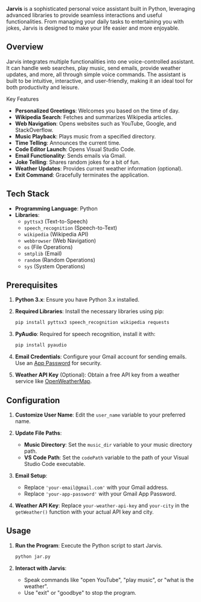 **Jarvis** is a sophisticated personal voice assistant built in Python, leveraging advanced libraries to provide seamless interactions and useful functionalities. From managing your daily tasks to entertaining you with jokes, Jarvis is designed to make your life easier and more enjoyable.

## Overview

Jarvis integrates multiple functionalities into one voice-controlled assistant. It can handle web searches, play music, send emails, provide weather updates, and more, all through simple voice commands. The assistant is built to be intuitive, interactive, and user-friendly, making it an ideal tool for both productivity and leisure.

Key Features

- **Personalized Greetings**: Welcomes you based on the time of day.
- **Wikipedia Search**: Fetches and summarizes Wikipedia articles.
- **Web Navigation**: Opens websites such as YouTube, Google, and StackOverflow.
- **Music Playback**: Plays music from a specified directory.
- **Time Telling**: Announces the current time.
- **Code Editor Launch**: Opens Visual Studio Code.
- **Email Functionality**: Sends emails via Gmail.
- **Joke Telling**: Shares random jokes for a bit of fun.
- **Weather Updates**: Provides current weather information (optional).
- **Exit Command**: Gracefully terminates the application.

## Tech Stack

- **Programming Language**: Python
- **Libraries**: 
  - `pyttsx3` (Text-to-Speech)
  - `speech_recognition` (Speech-to-Text)
  - `wikipedia` (Wikipedia API)
  - `webbrowser` (Web Navigation)
  - `os` (File Operations)
  - `smtplib` (Email)
  - `random` (Random Operations)
  - `sys` (System Operations)

## Prerequisites

1. **Python 3.x**: Ensure you have Python 3.x installed.
2. **Required Libraries**: Install the necessary libraries using pip:

   ```bash
   pip install pyttsx3 speech_recognition wikipedia requests
   ```

3. **PyAudio**: Required for speech recognition, install it with:

   ```bash
   pip install pyaudio
   ```

4. **Email Credentials**: Configure your Gmail account for sending emails. Use an [App Password](https://support.google.com/accounts/answer/185833) for security.

5. **Weather API Key** (Optional): Obtain a free API key from a weather service like [OpenWeatherMap](https://openweathermap.org/).

## Configuration

1. **Customize User Name**: Edit the `user_name` variable to your preferred name.

2. **Update File Paths**:
   - **Music Directory**: Set the `music_dir` variable to your music directory path.
   - **VS Code Path**: Set the `codePath` variable to the path of your Visual Studio Code executable.

3. **Email Setup**:
   - Replace `'your-email@gmail.com'` with your Gmail address.
   - Replace `'your-app-password'` with your Gmail App Password.

4. **Weather API Key**: Replace `your-weather-api-key` and `your-city` in the `getWeather()` function with your actual API key and city.

## Usage

1. **Run the Program**: Execute the Python script to start Jarvis.

   ```bash
   python jar.py
   ```

2. **Interact with Jarvis**:
   - Speak commands like "open YouTube", "play music", or "what is the weather".
   - Use "exit" or "goodbye" to stop the program.


